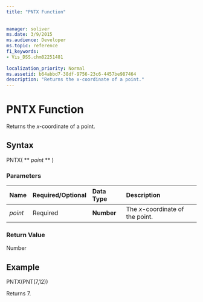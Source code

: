 ```yaml
---
title: "PNTX Function"
 
 
manager: soliver
ms.date: 3/9/2015
ms.audience: Developer
ms.topic: reference
f1_keywords:
- Vis_DSS.chm82251481
 
localization_priority: Normal
ms.assetid: b64abbd7-38df-9756-23c6-4457be987464
description: "Returns the x-coordinate of a point."
---
```


# PNTX Function

Returns the  _x_-coordinate of a point.
  
## Syntax

PNTX( ** *point* ** ) 
  
### Parameters

|**Name**|**Required/Optional**|**Data Type**|**Description**|
|:-----|:-----|:-----|:-----|
| _point_ <br/> |Required  <br/> |**Number** <br/> |The  _x_-coordinate of the point.  <br/> |
   
### Return Value

Number
  
## Example

PNTX(PNT(7,12)) 
  
Returns 7. 
  

